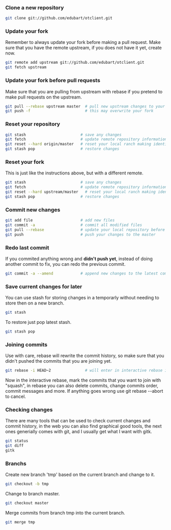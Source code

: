 ### Clone a new repository
```sh
git clone git://github.com/edubart/otclient.git
```

### Update your fork
Remember to always update your fork before making a pull request.
Make sure that you have the remote upstream, if you does not have it yet, create now.
```sh
git remote add upstream git://github.com/edubart/otclient.git
git fetch upstream
```

### Update your fork before pull requests
Make sure that you are pulling from upstream with rebase if you pretend to make pull requests on the upstream.
```sh
git pull --rebase upstream master  # pull new upstream changes to your local repository
git push -f                        # this may overwrite your fork
```

### Reset your repository
```sh
git stash                        # save any changes
git fetch                        # update remote repository information
git reset --hard origin/master   # reset your local ranch making identical to the remote master
git stash pop                    # restore changes
```

### Reset your fork
This is just like the instructions above, but with a different remote.
```sh
git stash                        # save any changes
git fetch                        # update remote repository information
git reset --hard upstream/master   # reset your local ranch making identical to the remote master
git stash pop                    # restore changes
```

### Commit new changes
```sh
git add file                     # add new files
git commit -a                    # commit all modified files
git pull --rebase                # update your local repository before pushing
git push                         # push your changes to the master
```

### Redo last commit
If you commited anything wrong and **didn't push yet**, instead of doing another commit to fix,
you can redo the previous commit.
```sh
git commit -a --amend            # append new changes to the latest commit
```

### Save current changes for later
You can use stash for storing changes in a temporarly without needing to store then on a new branch.
```sh
git stash
```

To restore just pop latest stash.
```sh
git stash pop
```

### Joining commits
Use with care, rebase will rewrite the commit history, so make sure that you didn't pushed the commits that you are joining yet.
```sh
git rebase -i HEAD~2               # will enter in interactive rebase in the latest 2 commits
```

Now in the interactive rebase, mark the commits that you want to join with "squash", in rebase you can also
delete commits, change commits order, commit messages and more. If anything goes wrong use git rebase --abort
to cancel.

### Checking changes
There are many tools that can be used to check current changes and commit history,
in the web you can also find graphical good tools, the next ones generially comes with git, and I usually
get what I want with gitk.
```sh
git status
git diff
gitk
```

### Branchs
Create new branch 'tmp' based on the current branch and change to it.
```sh
git checkout -b tmp
```

Change to branch master.
```sh
git checkout master
```

Merge commits from branch tmp into the current branch.
```sh
git merge tmp
```
